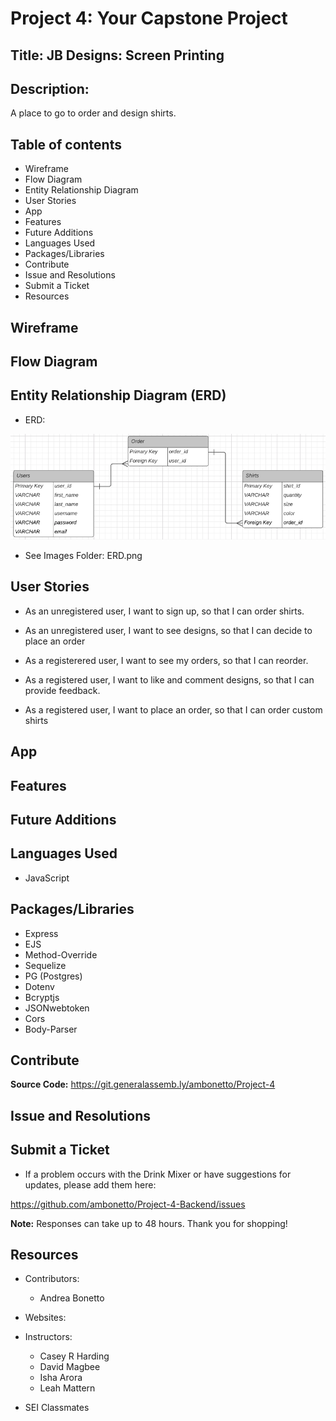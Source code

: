 # Project 4: Your Capstone Project

## Title: JB Designs: Screen Printing

## Description: 
A place to go to order and design shirts.

## Table of contents
* Wireframe
* Flow Diagram
* Entity Relationship Diagram
* User Stories
* App
* Features
* Future Additions
* Languages Used
* Packages/Libraries
* Contribute
* Issue and Resolutions
* Submit a Ticket
* Resources

## Wireframe

## Flow Diagram

## Entity Relationship Diagram (ERD)

* ERD:

![alt text](https://github.com/ambonetto/Project-4-Backend/blob/master/Images/ERD.png)

* See Images Folder: ERD.png

## User Stories

* As an unregistered user, I want to sign up, so that I can order shirts.

* As an unregistered user, I want to see designs, so that I can decide to place an order

* As a registerered user, I want to see my orders, so that I can reorder.

* As a registered user, I want to like and comment designs, so that I can provide feedback.

* As a registered user, I want to place an order, so that I can order custom shirts

## App

## Features

## Future Additions

## Languages Used

* JavaScript

## Packages/Libraries

* Express
* EJS
* Method-Override
* Sequelize
* PG (Postgres)
* Dotenv
* Bcryptjs
* JSONwebtoken
* Cors
* Body-Parser

## Contribute

**Source Code:** https://git.generalassemb.ly/ambonetto/Project-4

## Issue and Resolutions

## Submit a Ticket

* If a problem occurs with the Drink Mixer or have suggestions for updates, please add them here: 

https://github.com/ambonetto/Project-4-Backend/issues

**Note:** Responses can take up to 48 hours. Thank you for shopping! 

## Resources

* Contributors:
    - Andrea Bonetto
* Websites:

* Instructors: 
    - Casey R Harding
    - David Magbee
    - Isha Arora
    - Leah Mattern
* SEI Classmates